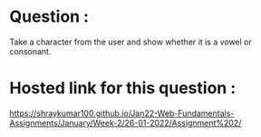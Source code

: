 # Question :
Take a character from the user and show whether it is a vowel or consonant.
# Hosted link for this question :
https://shraykumar100.github.io/Jan22-Web-Fundamentals-Assignments/January/Week-2/26-01-2022/Assignment%202/